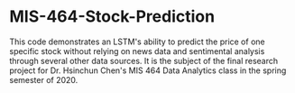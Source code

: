 # MIS-464-Stock-Prediction
This code demonstrates an LSTM's ability to predict the price of one specific stock without relying on news data and sentimental analysis through several other data sources. It is the subject of the final research project for Dr. Hsinchun Chen's MIS 464 Data Analytics class in the spring semester of 2020.
